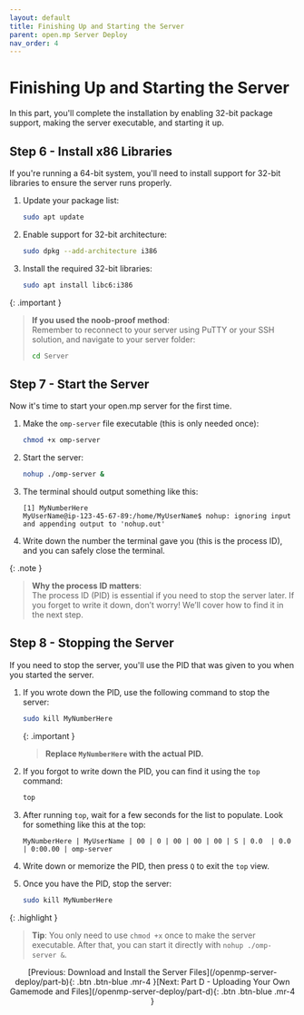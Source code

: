 ```yaml
---
layout: default
title: Finishing Up and Starting the Server
parent: open.mp Server Deploy
nav_order: 4
---
```


# Finishing Up and Starting the Server

In this part, you'll complete the installation by enabling 32-bit package support, making the server executable, and starting it up.

## Step 6 - Install x86 Libraries

If you're running a 64-bit system, you'll need to install support for 32-bit libraries to ensure the server runs properly.

1. Update your package list:
    ```bash
    sudo apt update
    ```

2. Enable support for 32-bit architecture: 
    ```bash
    sudo dpkg --add-architecture i386
    ```

3. Install the required 32-bit libraries:
    ```bash
    sudo apt install libc6:i386
    ```

{: .important }
> **If you used the noob-proof method**:  
> Remember to reconnect to your server using PuTTY or your SSH solution, and navigate to your server folder:
> ```bash
> cd Server
> ```

## Step 7 - Start the Server

Now it's time to start your open.mp server for the first time.

1. Make the `omp-server` file executable (this is only needed once):
    ```bash
    chmod +x omp-server
    ```

2. Start the server:
    ```bash
    nohup ./omp-server &
    ```

3. The terminal should output something like this:
    ```
    [1] MyNumberHere 
    MyUserName@ip-123-45-67-89:/home/MyUserName$ nohup: ignoring input and appending output to 'nohup.out'
    ```

4. Write down the number the terminal gave you (this is the process ID), and you can safely close the terminal.

{: .note }
> **Why the process ID matters**:  
> The process ID (PID) is essential if you need to stop the server later. If you forget to write it down, don’t worry! We’ll cover how to find it in the next step.

## Step 8 - Stopping the Server

If you need to stop the server, you'll use the PID that was given to you when you started the server.

1. If you wrote down the PID, use the following command to stop the server:
    ```bash
    sudo kill MyNumberHere
    ```
    {: .important }
    > **Replace `MyNumberHere` with the actual PID.**

2. If you forgot to write down the PID, you can find it using the `top` command:
    ```bash
    top
    ```

3. After running `top`, wait for a few seconds for the list to populate. Look for something like this at the top:
    ```
    MyNumberHere | MyUserName | 00 | 0 | 00 | 00 | 00 | S | 0.0  | 0.0 | 0:00.00 | omp-server
    ```

4. Write down or memorize the PID, then press `Q` to exit the `top` view.

5. Once you have the PID, stop the server:
    ```bash
    sudo kill MyNumberHere
    ```

{: .highlight }
> **Tip**: You only need to use `chmod +x` once to make the server executable. After that, you can start it directly with `nohup ./omp-server &`.

<div align="center">[Previous: Download and Install the Server Files](/openmp-server-deploy/part-b){: .btn .btn-blue .mr-4 }[Next: Part D - Uploading Your Own Gamemode and Files](/openmp-server-deploy/part-d){: .btn .btn-blue .mr-4 }</div>
